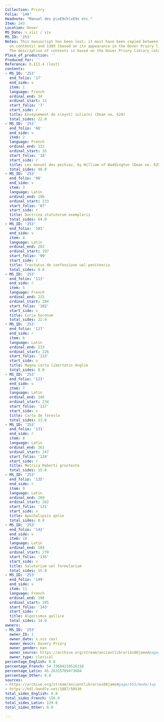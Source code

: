 ```yaml
---
Collection: Priory
Folia: '149'
Headnote: "Manuel des p\xE9ch\xE9s etc."
Item: 243
Location: Dover
MS_Date: s.xiii / xiv
MS_ID: '253'
Notes: This manuscript has been lost; it must have been copied between 1250 (based
  on contents) and 1389 (based on its appearance in the Dover Priory library register).
  The description of contents is based on the Dover Priory library catalogue.
Place_of_production: ''
Produced_for: ''
Reference: D.III.4 (lost)
contents:
- MS_ID: '253'
  end_folio: '17'
  end_side: v
  item: 1
  language: French
  ordinal_end: 34
  ordinal_start: 13
  start_folio: '7'
  start_side: r
  title: Enseynement de s(eynt) iulia(n) (Dean no. 628)
  total_sides: 22.0
- MS_ID: '253'
  end_folio: '66'
  end_side: v
  item: 2
  language: French
  ordinal_end: 132
  ordinal_start: 35
  start_folio: '18'
  start_side: r
  title: Les manuel des pechiez, by William of Waddington (Dean no. 635)
  total_sides: 98.0
- MS_ID: '253'
  end_folio: '98'
  end_side: v
  item: 3
  language: Latin
  ordinal_end: 196
  ordinal_start: 133
  start_folio: '67'
  start_side: r
  title: Doctrina statutorum exemplaris
  total_sides: 64.0
- MS_ID: '253'
  end_folio: '101'
  end_side: v
  item: 4
  language: Latin
  ordinal_end: 202
  ordinal_start: 197
  start_folio: '99'
  start_side: r
  title: Tractatus de confessione uel penitencia
  total_sides: 6.0
- MS_ID: '253'
  end_folio: '113'
  end_side: r
  item: 5
  language: French
  ordinal_end: 225
  ordinal_start: 204
  start_folio: '102'
  start_side: v
  title: Curia baronum
  total_sides: 22.0
- MS_ID: '253'
  end_folio: '117'
  end_side: r
  item: 6
  language: Latin
  ordinal_end: 233
  ordinal_start: 226
  start_folio: '113'
  start_side: v
  title: Magna carta libertatis Anglie
  total_sides: 8.0
- MS_ID: '253'
  end_folio: '123'
  end_side: v
  item: 7
  language: Latin
  ordinal_end: 246
  ordinal_start: 234
  start_folio: '117'
  start_side: v
  title: Carta de foresta
  total_sides: 13.0
- MS_ID: '253'
  end_folio: '131'
  end_side: r
  item: 8
  language: Latin
  ordinal_end: 261
  ordinal_start: 247
  start_folio: '124'
  start_side: r
  title: Metrica Roberti grosteste
  total_sides: 15.0
- MS_ID: '253'
  end_folio: '135'
  end_side: r
  item: 9
  language: Latin
  ordinal_end: 269
  ordinal_start: 262
  start_folio: '131'
  start_side: v
  title: Apochalipsis golie
  total_sides: 8.0
- MS_ID: '253'
  end_folio: '142'
  end_side: v
  item: 10
  language: Latin
  ordinal_end: 284
  ordinal_start: 270
  start_folio: '135'
  start_side: v
  title: Salutarium uel formularium
  total_sides: 15.0
- MS_ID: '253'
  end_folio: '149'
  end_side: v
  item: 11
  language: French
  ordinal_end: 298
  ordinal_start: 285
  start_folio: '143'
  start_side: r
  title: Algorismus gallice
  total_sides: 14.0
owners:
- MS_ID: '253'
  owner_ID: 1
  owner_date: s.xiv (ex)
  owner_descr: Dovery Priory
  owner_gender: man
  owner_source: https://archive.org/stream/ancientlibraries00jame#page/455/mode/1up
  owner_type: clerical
percentage_English: 0.0
percentage_French: 54.73684210526318
percentage_Latin: 45.26315789473684
percentage_Other: 0.0
sources:
- https://archive.org/stream/ancientlibraries00jame#page/455/mode/1up
- https://hdl.handle.net/1887/50536
total_sides_English: 0.0
total_sides_French: 156.0
total_sides_Latin: 129.0
total_sides_Other: 0.0

---
```

